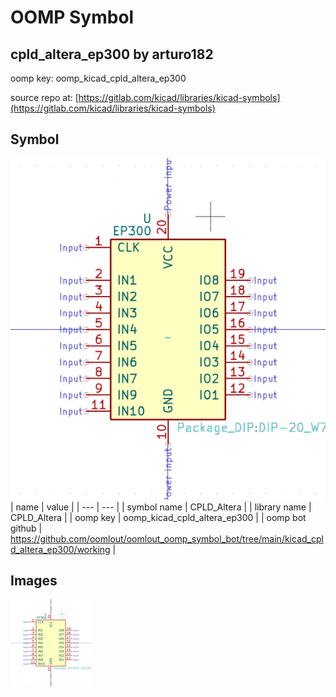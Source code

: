 # OOMP Symbol  
## cpld_altera_ep300  by arturo182  
  
oomp key: oomp_kicad_cpld_altera_ep300  
  
source repo at: [https://gitlab.com/kicad/libraries/kicad-symbols](https://gitlab.com/kicad/libraries/kicad-symbols)  
## Symbol  
  
[![working.png](working_600.png)](working.png)  
| name | value | 
| --- | --- | 
| symbol name | CPLD_Altera | 
| library name | CPLD_Altera | 
| oomp key | oomp_kicad_cpld_altera_ep300 | 
| oomp bot github | https://github.com/oomlout/oomlout_oomp_symbol_bot/tree/main/kicad_cpld_altera_ep300/working | 
## Images  
  
[![working.png](working_140.png)](working.png)  
